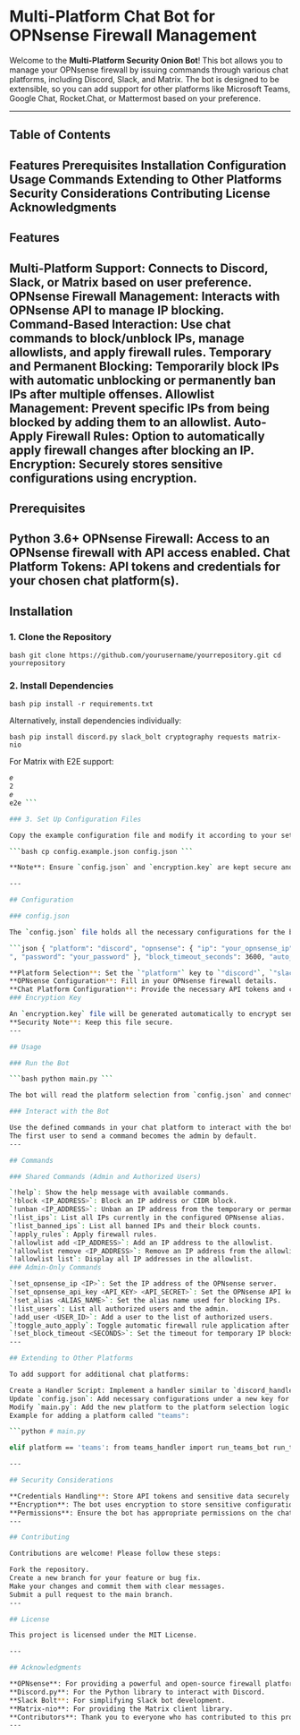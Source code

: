 # Multi-Platform Chat Bot for OPNsense Firewall Management

Welcome to the **Multi-Platform Security Onion Bot**! This bot allows you to manage your OPNsense firewall by issuing commands through various chat platforms, including Discord, Slack, and Matrix. The bot is designed to be extensible, so you can add support for other platforms like Microsoft Teams, Google Chat, Rocket.Chat, or Mattermost based on your preference.

---

## Table of Contents

Features
Prerequisites
Installation
Configuration
Usage
Commands
Extending to Other Platforms
Security Considerations
Contributing
License
Acknowledgments
---

## Features

**Multi-Platform Support**: Connects to Discord, Slack, or Matrix based on user preference.
**OPNsense Firewall Management**: Interacts with OPNsense API to manage IP blocking.
**Command-Based Interaction**: Use chat commands to block/unblock IPs, manage allowlists, and apply firewall rules.
**Temporary and Permanent Blocking**: Temporarily block IPs with automatic unblocking or permanently ban IPs after multiple offenses.
**Allowlist Management**: Prevent specific IPs from being blocked by adding them to an allowlist.
**Auto-Apply Firewall Rules**: Option to automatically apply firewall changes after blocking an IP.
**Encryption**: Securely stores sensitive configurations using encryption.
---

## Prerequisites

**Python 3.6+**
**OPNsense Firewall**: Access to an OPNsense firewall with API access enabled.
**Chat Platform Tokens**: API tokens and credentials for your chosen chat platform(s).
---

## Installation

### 1. Clone the Repository

```bash git clone https://github.com/yourusername/yourrepository.git cd yourrepository ```

### 2. Install Dependencies

```bash pip install -r requirements.txt ```

Alternatively, install dependencies individually:

```bash pip install discord.py slack_bolt cryptography requests matrix-nio ```

For Matrix with E2E support:

```bash pip install matrix-nio
𝑒
2
𝑒
e2e ```

### 3. Set Up Configuration Files

Copy the example configuration file and modify it according to your setup:

```bash cp config.example.json config.json ```

**Note**: Ensure `config.json` and `encryption.key` are kept secure and not committed to version control.

---

## Configuration

### config.json

The `config.json` file holds all the necessary configurations for the bot, including platform selection, API tokens, and settings.

```json { "platform": "discord", "opnsense": { "ip": "your_opnsense_ip", "api_key": "your_api_key", "api_secret": "your_api_secret", "alias_name": "your_alias_name" }, "discord": { "token": "your_discord_token" }, "slack": { "app_token": "xapp-...", "bot_token": "xoxb-..." }, "matrix": { "homeserver": "https://your_matrix_homeserver", "user_id": "@youruser
", "password": "your_password" }, "block_timeout_seconds": 3600, "auto_apply_firewall": false, "allowlist_ips": [], "blocked_ips": {}, "permanently_banned_ips": [], "authorized_users": [] } ```

**Platform Selection**: Set the `"platform"` key to `"discord"`, `"slack"`, or `"matrix"` based on your preference.
**OPNsense Configuration**: Fill in your OPNsense firewall details.
**Chat Platform Configuration**: Provide the necessary API tokens and credentials for the chosen platform.
### Encryption Key

An `encryption.key` file will be generated automatically to encrypt sensitive data.
**Security Note**: Keep this file secure.
---

## Usage

### Run the Bot

```bash python main.py ```

The bot will read the platform selection from `config.json` and connect to the specified chat platform.

### Interact with the Bot

Use the defined commands in your chat platform to interact with the bot.
The first user to send a command becomes the admin by default.
---

## Commands

### Shared Commands (Admin and Authorized Users)

`!help`: Show the help message with available commands.
`!block <IP_ADDRESS>`: Block an IP address or CIDR block.
`!unban <IP_ADDRESS>`: Unban an IP address from the temporary or permanent ban list.
`!list_ips`: List all IPs currently in the configured OPNsense alias.
`!list_banned_ips`: List all banned IPs and their block counts.
`!apply_rules`: Apply firewall rules.
`!allowlist add <IP_ADDRESS>`: Add an IP address to the allowlist.
`!allowlist remove <IP_ADDRESS>`: Remove an IP address from the allowlist.
`!allowlist list`: Display all IP addresses in the allowlist.
### Admin-Only Commands

`!set_opnsense_ip <IP>`: Set the IP address of the OPNsense server.
`!set_opnsense_api_key <API_KEY> <API_SECRET>`: Set the OPNsense API key and secret.
`!set_alias <ALIAS_NAME>`: Set the alias name used for blocking IPs.
`!list_users`: List all authorized users and the admin.
`!add_user <USER_ID>`: Add a user to the list of authorized users.
`!toggle_auto_apply`: Toggle automatic firewall rule application after blocking an IP.
`!set_block_timeout <SECONDS>`: Set the timeout for temporary IP blocks.
---

## Extending to Other Platforms

To add support for additional chat platforms:

Create a Handler Script: Implement a handler similar to `discord_handler.py`, `slack_handler.py`, or `matrix_handler.py` for the new platform.
Update `config.json`: Add necessary configurations under a new key for the platform.
Modify `main.py`: Add the new platform to the platform selection logic.
Example for adding a platform called "teams":

```python # main.py

elif platform == 'teams': from teams_handler import run_teams_bot run_teams_bot() ```

---

## Security Considerations

**Credentials Handling**: Store API tokens and sensitive data securely. Do not commit them to version control.
**Encryption**: The bot uses encryption to store sensitive configurations securely.
**Permissions**: Ensure the bot has appropriate permissions on the chat platform and OPNsense firewall.
---

## Contributing

Contributions are welcome! Please follow these steps:

Fork the repository.
Create a new branch for your feature or bug fix.
Make your changes and commit them with clear messages.
Submit a pull request to the main branch.
---

## License

This project is licensed under the MIT License.

---

## Acknowledgments

**OPNsense**: For providing a powerful and open-source firewall platform.
**Discord.py**: For the Python library to interact with Discord.
**Slack Bolt**: For simplifying Slack bot development.
**Matrix-nio**: For providing the Matrix client library.
**Contributors**: Thank you to everyone who has contributed to this project.
---
